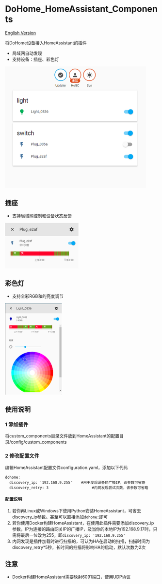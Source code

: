 # DoHome_HomeAssistant_Components
[English Version](./README_EN.md)  

将DoHome设备接入HomeAssistant的插件

* 局域网自动发现
* 支持设备：插座、彩色灯

<img src="./image/interface.png" height="400"> 


## 插座
* 支持局域网控制和设备状态反馈    
<img src="./image/switch_control.png" height="150"> 

## 彩色灯
* 支持全彩RGB和的亮度调节    
<img src="./image/light_control.png" height="300"> 

## 使用说明
### 1 添加插件
将custom_components目录文件放到HomeAssistant的配置目录/config/custom_components

### 2 修改配置文件
编辑HomeAssistant配置文件configuration.yaml，添加以下代码
```
dohome:
  discovery_ip: '192.168.9.255'    #用于发现设备的广播IP，该参数可省略
  discovery_retry: 3                    #内网发现尝试次数，该参数可省略
```
#### 配置说明
1. 若你再Linux或Windows下使用Python安装HomeAssistant，可省去discovery_ip参数。甚至可以直接添加`dohome:`即可
2. 若你使用Docker构建HomeAssistant，在使用此插件需要添加discovery_ip参数，IP为连接的路由网关IP的广播IP，及当你的本地IP为192.168.9.17时，只需将最后一位改为255，即`discovery_ip: '192.168.9.255'`
3. 内网发现是插件加载时进行扫描的，可认为HA在启动的扫描，扫描时间为discovery_retry*5秒，长时间的扫描将影响HA的启动，默认次数为2次

## 注意
* Docker构建HomeAssistant需要映射6091端口，使用UDP协议

